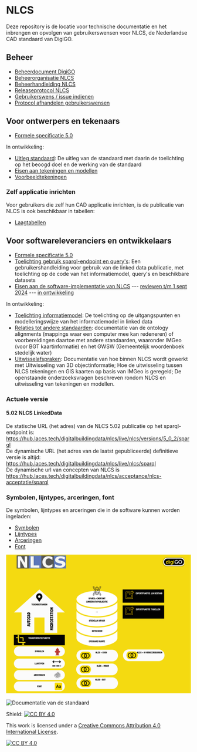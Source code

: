 # NLCS
Deze repository is de locatie voor technische documentatie en het inbrengen en opvolgen van gebruikerswensen voor NLCS, de Nederlandse CAD standaard van DigiGO.

## Beheer

* [Beheerdocument DigiGO](https://www.bimloket.nl//documents/Beheerdocument_open_BIM-standaarden_v1_8.pdf)
* [Beheerorganisatie NLCS](https://www.digigo.nu/standaarden/nlcs/beheer)
* [Beheerhandleiding NLCS](https://nl-digigo.github.io/NLCS/managementmanual)
* [Releaseprotocol NLCS](https://nl-digigo.github.io/NLCS/releaseprotocol)
* [Gebruikerswens / issue indienen](https://github.com/nl-digigo/NLCS/issues)
* [Protocol afhandelen gebruikerswensen](https://nl-digigo.github.io/NLCS/protocolissues)

## Voor ontwerpers en tekenaars
* [Formele specificatie 5.0](https://github.com/nl-digigo/NLCS/blob/main/docs/archive/Formele_beschrijving_NLCS_versie_5_0_V1_0.pdf)

In ontwikkeling:
* [Uitleg standaard](https://nl-digigo.github.io/NLCS/functionalspecification): De uitleg van de standaard met daarin de toelichting op het beoogd doel en de werking van de standaard
* [Eisen aan tekeningen en modellen](https://nl-digigo.github.io/NLCS/requirementscadmodels)
* [Voorbeeldtekeningen](https://nl-digigo.github.io/NLCS/requirementscadmodels/#voorbeeldtekeningen)

### Zelf applicatie inrichten
Voor gebruikers die zelf hun CAD applicatie inrichten, is de publicatie van NLCS is ook beschikbaar in tabellen:
* [Laagtabellen](https://github.com/nl-digigo/NLCS/tree/main/tabellen)


## Voor softwareleveranciers en ontwikkelaars
* [Formele specificatie 5.0](https://github.com/nl-digigo/NLCS/blob/main/docs/archive/Formele_beschrijving_NLCS_versie_5_0_V1_0.pdf)
* [Toelichting gebruik sparql-endpoint en query's](https://nl-digigo.github.io/NLCS/howtoquery/): Een gebruikershandleiding voor gebruik van de linked data publicatie, met toelichting op de code van het informatiemodel, query's en beschikbare datasets
* [Eisen aan de software-implementatie van NLCS](https://nl-digigo.github.io/NLCS/requirementssoftware/) --- [reviewen t/m 1 sept 2024](https://nl-digigo.github.io/NLCS/requirementssoftware/reviewversies/CR-NLCS_requirementssoftware-20240501.html) --- [in ontwikkeling](https://nl-digigo.github.io/NLCS/requirementssoftware/ontwikkeling)

In ontwikkeling:
* [Toelichting informatiemodel](https://nl-digigo.github.io/NLCS/code_documentation): De toelichting op de uitgangspunten en modelleringswijze van het  informatiemodel in linked data
* [Relaties tot andere standaarden](https://nl-digigo.github.io/NLCS/ontologyalignments/): documentatie van de ontology alignments (mappings waar een computer mee kan redeneren) of voorbereidingen daartoe met andere standaarden, waaronder IMGeo (voor BGT kaartinformatie) en het GWSW (Gemeentelijk woordenboek stedelijk water)
* [Uitwisselafspraken](https://nl-digigo.github.io/NLCS/representations/): Documentatie van hoe binnen NLCS wordt gewerkt met Uitwisseling van 3D objectinformatie; Hoe de uitwisseling tussen NLCS tekeningen en GIS kaarten op basis van IMGeo is geregeld; De openstaande onderzoeksvragen beschreven rondom NLCS en uitwisseling van tekeningen en modellen.

### Actuele versie

#### 5.02 NLCS LinkedData
De statische URL (het adres) van de NLCS 5.02 publicatie op het sparql-endpoint is: https://hub.laces.tech/digitalbuildingdata/nlcs/live/nlcs/versions/5_0_2/sparql
<br>
De dynamische URL (het adres van de laatst gepubliceerde) definitieve versie is altijd: https://hub.laces.tech/digitalbuildingdata/nlcs/live/nlcs/sparql
<br>
De dynamische url van concepten van NLCS is https://hub.laces.tech/digitalbuildingdata/nlcs/acceptance/nlcs-acceptatie/sparql 

### Symbolen, lijntypes, arceringen, font
De symbolen, lijntypes en arceringen die in de software kunnen worden ingeladen:
* [Symbolen](https://github.com/nl-digigo/NLCS/tree/main/symbolen)
* [Lijntypes](https://github.com/nl-digigo/NLCS/tree/main/lijntypes)
* [Arceringen](https://github.com/nl-digigo/NLCS/tree/main/arcering)
* [Font](https://github.com/nl-digigo/NLCS/tree/main/font)


![Architectuur van de standaard](<NLCS architectuur.png>)



![Documentatie van de standaard](<NLCS documentatie.png>)


Shield: [![CC BY 4.0][cc-by-shield]][cc-by]

This work is licensed under a
[Creative Commons Attribution 4.0 International License][cc-by].

[![CC BY 4.0][cc-by-image]][cc-by]

[cc-by]: http://creativecommons.org/licenses/by/4.0/
[cc-by-image]: https://i.creativecommons.org/l/by/4.0/88x31.png
[cc-by-shield]: https://img.shields.io/badge/License-CC%20BY%204.0-lightgrey.svg


